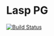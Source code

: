 Lasp PG
=======================================================

[![Build Status](https://travis-ci.org/lasp-lang/lasp_pg.svg?branch=master)](https://travis-ci.org/lasp-lang/lasp_pg)
